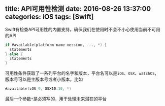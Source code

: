 title: API可用性检测
date: 2016-08-26 13:37:00
categories: iOS
tags: [Swift]
---
Swift有检查API可用性的内置支持，确保我们在使用时不会不小心使用当前不可用的API
<!--more-->
```swift
if #available(platform name version, ..., *) {
  statements
} else {
  statements
}
```
可用性条件获取了一系列平台的名字和版本，平台名可以是`iOS`、`OSX`、`watchOS`，版本号可以是主版本号或者小版本，比如
```swift
#available(iOS 9, OSX10.10, *)
```
最后一个参数`*`是必须写的，用于处理未来潜在的平台
